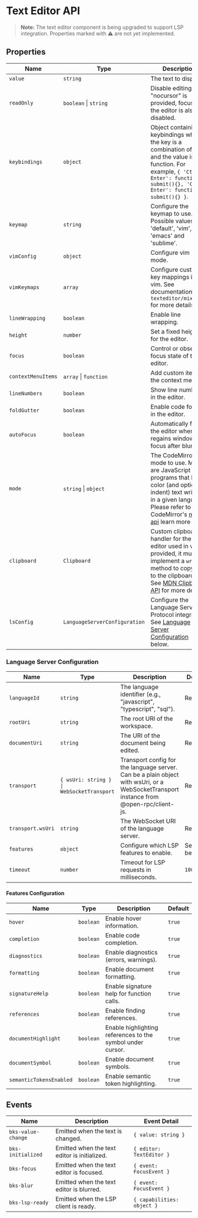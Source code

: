 # Text Editor API

> **Note:** The text editor component is being upgraded to support LSP integration. Properties marked with ⚠️ are not yet implemented.

## Properties

| Name               | Type                          | Description                                                                                                                                                                                                                                | Default      | Status |
| ------------------ | ----------------------------- | ------------------------------------------------------------------------------------------------------------------------------------------------------------------------------------------------------------------------------------------ | ------------ | ------ |
| `value`            | `string`                      | The text to display.                                                                                                                                                                                                                       | `''`         | ✅     |
| `readOnly`         | `boolean` \| `string`         | Disable editing. If "nocursor" is provided, focusing the editor is also disabled.                                                                                                                                                          | `false`      | ✅     |
| `keybindings`      | `object`                      | Object containing keybindings where the key is a combination of keys and the value is a function. For example, `{ 'Ctrl-Enter': function submit(){}, 'Cmd-Enter': function submit(){} }`.                                                  | `undefined`  | ✅     |
| `keymap`           | `string`                      | Configure the keymap to use. Possible values are 'default', 'vim', 'emacs' and 'sublime'.                                                                                                                                                  | `default`    | ✅     |
| `vimConfig`        | `object`                      | Configure vim mode.                                                                                                                                                                                                                        | `undefined`  | ⚠️     |
| `vimKeymaps`       | `array`                       | Configure custom key mappings in vim. See documentation in `texteditor/mixin.ts` for more details.                                                                                                                                         | `undefined`  | ⚠️     |
| `lineWrapping`     | `boolean`                     | Enable line wrapping.                                                                                                                                                                                                                      | `false`      | ✅     |
| `height`           | `number`                      | Set a fixed height for the editor.                                                                                                                                                                                                         | `undefined`  | ⚠️     |
| `focus`            | `boolean`                     | Control or observe focus state of the editor.                                                                                                                                                                                              | `false`      | ✅     |
| `contextMenuItems` | `array` \| `function`         | Add custom items to the context menu.                                                                                                                                                                                                      | `undefined`  | ✅     |
| `lineNumbers`      | `boolean`                     | Show line numbers in the editor.                                                                                                                                                                                                           | `true`       | ✅     |
| `foldGutter`       | `boolean`                     | Enable code folding in the editor.                                                                                                                                                                                                         | `false`      | ⚠️     |
| `autoFocus`        | `boolean`                     | Automatically focus the editor when it regains window focus after blur.                                                                                                                                                                    | `false`      | ⚠️     |
| `mode`             | `string` \| `object`          | The CodeMirror's mode to use. Modes are JavaScript programs that help color (and optionally indent) text written in a given language. Please refer to CodeMirror's [mode api](https://codemirror.net/5/doc/manual.html#modeapi) learn more | `text/plain` | ⚠️     |
| `clipboard`        | `Clipboard`                   | Custom clipboard handler for the editor used in vim. If provided, it must implement a `write` method to copy text to the clipboard. See [MDN Clipboard API](https://developer.mozilla.org/en-US/docs/Web/API/Clipboard) for more details.  | `undefined`  | ⚠️     |
| `lsConfig`         | `LanguageServerConfiguration` | Configure the Language Server Protocol integration. See [Language Server Configuration](#language-server-configuration) below.                                                                                                             | `undefined`  | ✅     |

### Language Server Configuration

| Name              | Type                                      | Description                                                                                                                            | Default   |
| ----------------- | ----------------------------------------- | -------------------------------------------------------------------------------------------------------------------------------------- | --------- |
| `languageId`      | `string`                                  | The language identifier (e.g., "javascript", "typescript", "sql").                                                                     | Required  |
| `rootUri`         | `string`                                  | The root URI of the workspace.                                                                                                         | Required  |
| `documentUri`     | `string`                                  | The URI of the document being edited.                                                                                                  | Required  |
| `transport`       | `{ wsUri: string } \| WebSocketTransport` | Transport config for the language server. Can be a plain object with wsUri, or a WebSocketTransport instance from @open-rpc/client-js. | Required  |
| `transport.wsUri` | `string`                                  | The WebSocket URI of the language server.                                                                                              | Required  |
| `features`        | `object`                                  | Configure which LSP features to enable.                                                                                                | See below |
| `timeout`         | `number`                                  | Timeout for LSP requests in milliseconds.                                                                                              | `10000`   |

#### Features Configuration

| Name                    | Type      | Description                                                | Default |
| ----------------------- | --------- | ---------------------------------------------------------- | ------- |
| `hover`                 | `boolean` | Enable hover information.                                  | `true`  |
| `completion`            | `boolean` | Enable code completion.                                    | `true`  |
| `diagnostics`           | `boolean` | Enable diagnostics (errors, warnings).                     | `true`  |
| `formatting`            | `boolean` | Enable document formatting.                                | `true`  |
| `signatureHelp`         | `boolean` | Enable signature help for function calls.                  | `true`  |
| `references`            | `boolean` | Enable finding references.                                 | `true`  |
| `documentHighlight`     | `boolean` | Enable highlighting references to the symbol under cursor. | `true`  |
| `documentSymbol`        | `boolean` | Enable document symbols.                                   | `true`  |
| `semanticTokensEnabled` | `boolean` | Enable semantic token highlighting.                        | `true`  |

## Events

| Name               | Description                                  | Event Detail               |
| ------------------ | -------------------------------------------- | -------------------------- |
| `bks-value-change` | Emitted when the text is changed.            | `{ value: string }`        |
| `bks-initialized`  | Emitted when the text editor is initialized. | `{ editor: TextEditor }`   |
| `bks-focus`        | Emitted when the text editor is focused.     | `{ event: FocusEvent }`    |
| `bks-blur`         | Emitted when the text editor is blurred.     | `{ event: FocusEvent }`    |
| `bks-lsp-ready`    | Emitted when the LSP client is ready.        | `{ capabilities: object }` |
